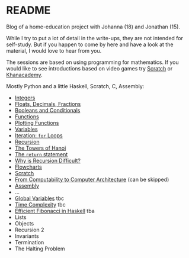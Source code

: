 # README

Blog of a home-education project with Johanna (18) and Jonathan (15).

While I try to put a lot of detail in the write-ups, they are not intended for self-study. But if you happen to come by here and have a look at the material, I would love to hear from you. 

The sessions are based on using programming for mathematics. If you would like to see introductions based on video games try [Scratch](https://scratch.mit.edu/projects/408463938/editor) or [Khanacademy](https://www.khanacademy.org/computing/computer-programming).

Mostly Python and a little Haskell, Scratch, C, Assembly: 
- [Integers](https://hackmd.io/@alexhkurz/SkABF8ajI)
- [Floats, Decimals, Fractions](https://hackmd.io/@alexhkurz/HJ9zbYZnL)
- [Booleans and Conditionals](https://hackmd.io/@alexhkurz/Bk1byMf2L)
- [Functions](https://hackmd.io/@alexhkurz/SJ1DcL43L)
- [Plotting Functions](https://hackmd.io/@alexhkurz/SJN2udq3I)
- [Variables](https://hackmd.io/@alexhkurz/HyJqEPN2L)
- [Iteration: `for` Loops](https://hackmd.io/@alexhkurz/H1o4Mcr6L)
- [Recursion](https://hackmd.io/@alexhkurz/Hy48XsvpI)
- [The Towers of Hanoi](https://hackmd.io/@alexhkurz/ryiCiDs08)
- [The `return` statement](https://hackmd.io/@alexhkurz/HJHS4NUAI)
- [Why is Recursion Difficult?](https://hackmd.io/@alexhkurz/rJjfXqS08)
- [Flowcharts](https://hackmd.io/@alexhkurz/ry2Ax1FC8) 
- [Scratch](https://hackmd.io/@alexhkurz/H1CyS5v08) 
- [From Computability to Computer Architecture](https://hackmd.io/@alexhkurz/Sks4Jxekw)  (can be skipped)
- [Assembly](https://hackmd.io/@alexhkurz/HyccPGbJv) 
- ...
- [Global Variables](https://hackmd.io/@alexhkurz/Hkc7HoSC8) tbc
- [Time Complexity](https://hackmd.io/@alexhkurz/SkIGSnPTU) tbc
- [Efficient Fibonacci in Haskell]() tba
- Lists
- Objects
- Recursion 2
- Invariants
- Termination
- The Halting Problem


